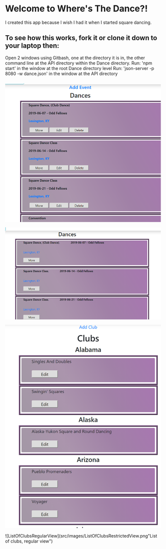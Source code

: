 
# Welcome to Where's The Dance?!
I created this app because I wish I had it when I started square dancing.

## To see how this works, fork it or clone it down to your laptop then:
  Open 2 windows using Gitbash, one at the directory it is in, the other command line at the API directory within the Dance directory.
  Run: 'npm start' in the window at the root Dance directory level
  Run: 'json-server -p 8080 -w dance.json' in the window at the API directory

###

<!--
[View Deployed Site](https://wheresthedance.herokuapp.com/) **This is not a secure site. It is for demo purposes only.  You can register as a new user or loggin as an existing user. Users 'Janet' and 'Rob' both have the password '123'.  Janet is power-user.  Loggin as Janet to add new events and see how that works. Events will be visible in all user views until the date has passed.
Events with dates prior to today will not be displayed so at some point you will have to add new events to see how it works.
-->



![ListOfEventsPowerView](/src/images/powerViewListEvents.png "List of events, power view")

![ListOfEventsRegularView](/src/images/RegularViewListOfEvents.PNG "List of events, regular view")

![ListOfClubsPowerView](src/images/ListOfClubsPowerView.png "List of clubs, power view")

![ListOfClubsRegularView](src/images/ListOfClubsRestrictedView.png"List of clubs, regular view")
